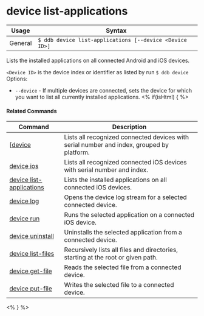 device list-applications
==========

Usage | Syntax
------|-------
General | `$ ddb device list-applications [--device <Device ID>]`
Lists the installed applications on all connected Android and iOS devices. 

`<Device ID>` is the device index or identifier as listed by run `$ ddb device`
Options:
   * `--device` - If multiple devices are connected, sets the device for which you want to list all currently installed applications.
<% if(isHtml) { %> 

#### Related Commands

Command | Description
----------|----------
[[device](device.html) | Lists all recognized connected devices with serial number and index, grouped by platform.
[device ios](device-ios.html) | Lists all recognized connected iOS devices with serial number and index.
[device list-applications](device-list-applications.html) | Lists the installed applications on all connected iOS devices.
[device log](device-log.html) | Opens the device log stream for a selected connected device.
[device run](device-run.html) | Runs the selected application on a connected iOS device.
[device uninstall](device-uninstall.md) | Uninstalls the selected application from a connected device.
[device list-files](device-list-files.md) | Recursively lists all files and directories, starting at the root or given path.
[device get-file](device-get-file.md) | Reads the selected file from a connected device.
[device put-file](device-put-file.md) | Writes the selected file to a connected device.
<% } %>